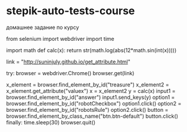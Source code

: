 # stepik-auto-tests-course
домашнее задание по курсу

from selenium import webdriver import time

import math def calc(x): return str(math.log(abs(12*math.sin(int(x)))))

link = "http://suninjuly.github.io/get_attribute.html"

try: browser = webdriver.Chrome() browser.get(link)

x_element = browser.find_element_by_id("treasure")
x_element2 = x_element.get_attribute("valuex")
x = x_element2
y = calc(x)
input1 = browser.find_element_by_id("answer")
input1.send_keys(y)
option1 = browser.find_element_by_id("robotCheckbox")
option1.click()
option2 = browser.find_element_by_id("robotsRule")
option2.click()
button = browser.find_element_by_class_name("btn.btn-default")
button.click()
finally: time.sleep(30) browser.quit()
